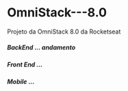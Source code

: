 # OmniStack---8.0
Projeto da OmniStack 8.0 da Rocketseat
##### BackEnd   ... andamento
##### Front End ...
##### Mobile    ...
